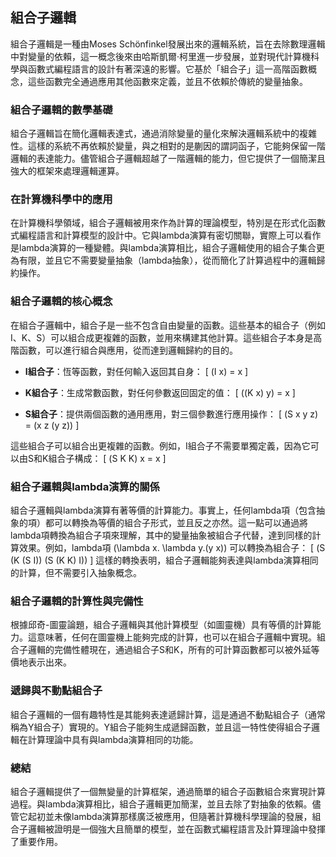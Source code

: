 ## 組合子邏輯

組合子邏輯是一種由Moses Schönfinkel發展出來的邏輯系統，旨在去除數理邏輯中對變量的依賴，這一概念後來由哈斯凱爾·柯里進一步發展，並對現代計算機科學與函數式編程語言的設計有著深遠的影響。它基於「組合子」這一高階函數概念，這些函數完全通過應用其他函數來定義，並且不依賴於傳統的變量抽象。

### 組合子邏輯的數學基礎

組合子邏輯旨在簡化邏輯表達式，通過消除變量的量化來解決邏輯系統中的複雜性。這樣的系統不再依賴於變量，與之相對的是蒯因的謂詞函子，它能夠保留一階邏輯的表達能力。儘管組合子邏輯超越了一階邏輯的能力，但它提供了一個簡潔且強大的框架來處理邏輯運算。

### 在計算機科學中的應用

在計算機科學領域，組合子邏輯被用來作為計算的理論模型，特別是在形式化函數式編程語言和計算模型的設計中。它與lambda演算有密切關聯，實際上可以看作是lambda演算的一種變體。與lambda演算相比，組合子邏輯使用的組合子集合更為有限，並且它不需要變量抽象（lambda抽象），從而簡化了計算過程中的邏輯歸約操作。

### 組合子邏輯的核心概念

在組合子邏輯中，組合子是一些不包含自由變量的函數。這些基本的組合子（例如I、K、S）可以組合成更複雜的函數，並用來構建其他計算。這些組合子本身是高階函數，可以進行組合與應用，從而達到邏輯歸約的目的。

- **I組合子**：恆等函數，對任何輸入返回其自身：
  \[
  (I x) = x
  \]
  
- **K組合子**：生成常數函數，對任何參數返回固定的值：
  \[
  ((K x) y) = x
  \]

- **S組合子**：提供兩個函數的通用應用，對三個參數進行應用操作：
  \[
  (S x y z) = (x z (y z))
  \]

這些組合子可以組合出更複雜的函數。例如，I組合子不需要單獨定義，因為它可以由S和K組合子構成：
\[
(S K K) x = x
\]

### 組合子邏輯與lambda演算的關係

組合子邏輯與lambda演算有著等價的計算能力。事實上，任何lambda項（包含抽象的項）都可以轉換為等價的組合子形式，並且反之亦然。這一點可以通過將lambda項轉換為組合子項來理解，其中的變量抽象被組合子代替，達到同樣的計算效果。例如，lambda項 \(\lambda x. \lambda y.(y x)\) 可以轉換為組合子：
\[
(S (K (S I)) (S (K K) I))
\]
這樣的轉換表明，組合子邏輯能夠表達與lambda演算相同的計算，但不需要引入抽象概念。

### 組合子邏輯的計算性與完備性

根據邱奇-圖靈論題，組合子邏輯與其他計算模型（如圖靈機）具有等價的計算能力。這意味著，任何在圖靈機上能夠完成的計算，也可以在組合子邏輯中實現。組合子邏輯的完備性體現在，通過組合子S和K，所有的可計算函數都可以被外延等價地表示出來。

### 遞歸與不動點組合子

組合子邏輯的一個有趣特性是其能夠表達遞歸計算，這是通過不動點組合子（通常稱為Y組合子）實現的。Y組合子能夠生成遞歸函數，並且這一特性使得組合子邏輯在計算理論中具有與lambda演算相同的功能。

### 總結

組合子邏輯提供了一個無變量的計算框架，通過簡單的組合子函數組合來實現計算過程。與lambda演算相比，組合子邏輯更加簡潔，並且去除了對抽象的依賴。儘管它起初並未像lambda演算那樣廣泛被應用，但隨著計算機科學理論的發展，組合子邏輯被證明是一個強大且簡單的模型，並在函數式編程語言及計算理論中發揮了重要作用。